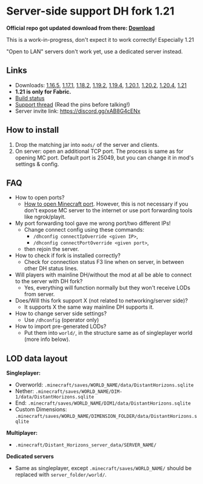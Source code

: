 # Server-side support DH fork 1.21

**Official repo got updated download from there: [Download](https://gitlab.com/s809/minecraft-lod-mod/-/pipelines/1349508836/builds)**

This is a work-in-progress, don't expect it to work correctly! Especially 1.21

"Open to LAN" servers don't work yet, use a dedicated server instead.

## Links
- Downloads: [1.16.5](https://gitlab.com/s809/minecraft-lod-mod/-/jobs/artifacts/main/download?job=build:%20%5B1.16.5%5D), [1.17.1](https://gitlab.com/s809/minecraft-lod-mod/-/jobs/artifacts/main/download?job=build:%20%5B1.17.1%5D), [1.18.2](https://gitlab.com/s809/minecraft-lod-mod/-/jobs/artifacts/main/download?job=build:%20%5B1.18.2%5D), [1.19.2](https://gitlab.com/s809/minecraft-lod-mod/-/jobs/artifacts/main/download?job=build:%20%5B1.19.2%5D), [1.19.4](https://gitlab.com/s809/minecraft-lod-mod/-/jobs/artifacts/main/download?job=build:%20%5B1.19.4%5D), [1.20.1](https://gitlab.com/s809/minecraft-lod-mod/-/jobs/artifacts/main/download?job=build:%20%5B1.20.1%5D), [1.20.2](https://gitlab.com/s809/minecraft-lod-mod/-/jobs/artifacts/main/download?job=build:%20%5B1.20.2%5D), [1.20.4](https://gitlab.com/s809/minecraft-lod-mod/-/jobs/artifacts/main/download?job=build:%20%5B1.20.4%5D), [1.21](https://github.com/Zaarrg/dh-server/releases)
- **1.21 is only for Fabric.**
- [Build status](https://gitlab.com/s809/minecraft-lod-mod/-/pipelines/latest)
- [Support thread](https://discord.com/channels/881614130614767666/1154490009735417989) (Read the pins before talking!)
- Server invite link: https://discord.gg/xAB8G4cENx


## How to install
1. Drop the matching jar into `mods/` of the server and clients.
2. On server: open an additional TCP port. The process is same as for opening MC port. Default port is 25049, but you can change it in mod's settings & config.

## FAQ
- How to open ports?
    - [How to open Minecraft port](<https://www.google.com/search?q=how+to+open+minecraft+port>). However, this is not necessary if you don't expose MC server to the internet or use port forwarding tools like ngrok/playit.
- My port forwarding tool gave me wrong port/two different IPs!
    - Change connect config using these commands:
        - `/dhconfig connectIpOverride <given IP>`,
        - `/dhconfig connectPortOverride <given port>`,
    - then rejoin the server.
- How to check if fork is installed correctly?
    - Check for connection status F3 line when on server, in between other DH status lines.
- Will players with mainline DH/without the mod at all be able to connect to the server with DH fork?
    - Yes, everything will function normally but they won't receive LODs from server.
- Does/Will this fork support X (not related to networking/server side)?
    - It supports X the same way mainline DH supports it.
- How to change server side settings?
    - Use `/dhconfig` (operator only)
- How to import pre-generated LODs?
    - Put them into `world/`, in the structure same as of singleplayer world (more info below).

## LOD data layout

**Singleplayer:**
- Overworld: `.minecraft/saves/WORLD_NAME/data/DistantHorizons.sqlite`
- Nether: `.minecraft/saves/WORLD_NAME/DIM-1/data/DistantHorizons.sqlite`
- End: `.minecraft/saves/WORLD_NAME/DIM1/data/DistantHorizons.sqlite`
- Custom Dimensions: `.minecraft/saves/WORLD_NAME/DIMENSION_FOLDER/data/DistantHorizons.sqlite`

**Multiplayer:**
- `.minecraft/Distant_Horizons_server_data/SERVER_NAME/`

**Dedicated servers**
- Same as singleplayer, except `.minecraft/saves/WORLD_NAME/` should be replaced with `server_folder/world/`.
